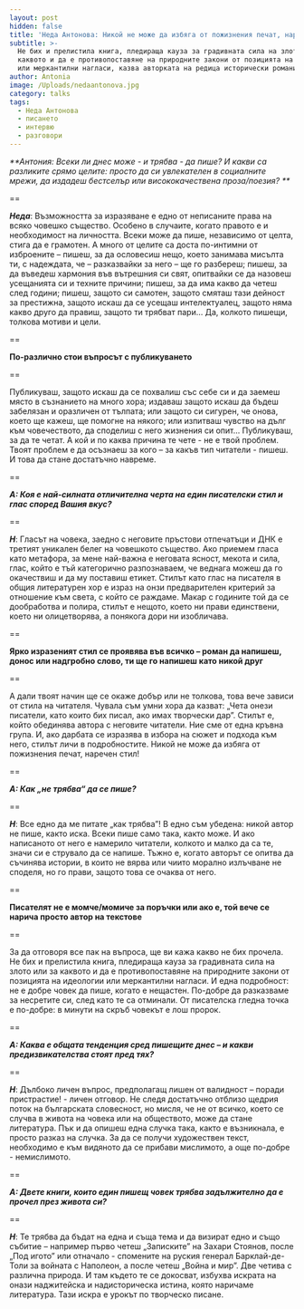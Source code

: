 ```yaml
---
layout: post
hidden: false
title: 'Неда Антонова: Никой не може да избяга от пожизнения печат, наречен стил'
subtitle: >-
  Не бих и прелистила книга, пледираща кауза за градивната сила на злото или за
  каквото и да е противопоставяне на природните закони от позицията на идеологии
  или меркантилни нагласи, казва авторката на редица исторически романи
author: Antonia
image: /Uploads/nedaantonova.jpg
category: talks
tags:
  - Неда Антонова
  - писането
  - интервю
  - разговори
---
```

_**Антония: Всеки ли днес може - и трябва - да пише? И какви са разликите срямо целите: просто да си увлекателен в социалните мрежи, да издадеш бестселър или висококачествена проза/поезия? **_

\==

_**Неда**_: Възможността за изразяване е едно от неписаните права на всяко човешко същество. Особено в случаите, когато правото е и необходимост на личността. Всеки може да пише, независимо от целта, стига да е грамотен. А много от целите са доста по-интимни от изброените – пишеш, за да ословесиш нещо, което занимава мисълта ти, с надеждата, че – разказвайки за него – ще го разбереш; пишеш, за да въведеш хармония във вътрешния си свят, опитвайки се да назовеш усещанията си и техните причини; пишеш, за да има какво да четеш след години; пишеш, защото си самотен, защото смяташ тази дейност за престижна, защото искаш да се усещаш интелектуалец, защото няма какво друго да правиш, защото ти трябват пари… Да, колкото пишещи, толкова мотиви и цели. 

\==

**По-различно стои въпросът с публикуването**

\==

Публикуваш, защото искаш да се похвалиш със себе си и да заемеш място в съзнанието на много хора; издаваш защото искаш да бъдеш забелязан и оразличен от тълпата; или защото си сигурен, че онова, което ще кажеш, ще помогне на някого;  или изпитваш чувство на дълг към човечеството, да споделиш с него жизнения си опит… Публикуваш, за да те четат. А кой и по каква причина те чете - не е твой проблем. Твоят проблем е да осъзнаеш за кого – за какъв тип читатели - пишеш. И това да стане достатъчно навреме.  

\==

_**А: Коя е най-силната отличителна черта на един писателски стил и глас според Вашия вкус?**_

\==

_**Н**_: Гласът на човека, заедно с неговите пръстови отпечатъци и ДНК е третият уникален белег на човешкото същество. Ако приемем гласа като метафора, за мене най-важна е неговата ясност, мекота и сила, глас, който е тъй категорично разпознаваем, че веднага можеш да го окачествиш и да му поставиш етикет. Стилът като глас на писателя в общия литературен хор е израз на онзи предварителен критерий за отношение към света, с който се раждаме. Макар с годините той да се дообработва и полира, стилът е нещото, което ни прави единствени, което ни олицетворява, а понякога  дори ни изобличава. 

\==

**Ярко изразеният стил се проявява във всичко – роман да напишеш, донос или надгробно слово, ти ще го напишеш като никой друг**

\==

А дали твоят начин ще се окаже добър или не толкова, това вече зависи от стила на читателя. Чувала съм умни хора да казват: „Чета  онези писатели, като които бих писал, ако имах творчески дар”.  Стилът е, който обединява автора с неговите читатели. Ние сме от една кръвна група. И, ако дарбата се изразява в избора на сюжет и подхода към него, стилът личи в подробностите. Никой не може да избяга от пожизнения печат, наречен стил!

\==

_**А: Как „не трябва“ да се пише?**_

\==

_**Н**_: Все едно да ме питате „как трябва”! В едно съм убедена: никой автор не пише, както иска. Всеки пише само така, както може. И ако написаното от него е намерило читатели, колкото и малко да са те, значи си е струвало да се напише. Тъжно е, когато авторът се опитва да съчинява истории, в които не вярва или чиито морално излъчване не споделя, но го прави, защото това се очаква от него. 

\==

**Писателят не е момче/момиче за поръчки или ако е, той вече се нарича просто автор на текстове**

\==

За да отговоря все пак на въпроса, ще ви кажа какво не бих прочела. Не бих и прелистила книга, пледираща кауза за градивната сила на злото или за каквото и да е противопоставяне на природните закони от позицията на идеологии или меркантилни нагласи. И една подробност: не е добре човек да пише, когато е нещастен. По-добре да разказваме за несретите си, след като те са отминали. От писателска гледна точка е по-добре: в минути на скръб човекът е лош пророк.

\==

_**А: Каква е общата тенденция сред пишещите днес – и какви предизвикателства стоят пред тях?**_

\==

_**Н**_: Дълбоко личен въпрос, предполагащ лишен от валидност – поради пристрастие! -  личен отговор. Не следя достатъчно отблизо щедрия поток на българската словесност, но мисля, че не от всичко, което се случва в живота на човека или на обществото, може да стане литература. Пък и да опишеш една случка така, както е възникнала, е просто разказ на случка. За да се получи художествен текст,  необходимо е към видяното  да се прибави мислимото, а още по-добре - немислимото. 

\==

_**А: Двете книги, които един пишещ човек трябва задължително да е прочел през живота си?**_

\== 

_**Н**_: Те трябва да бъдат на една и съща тема и да визират едно и също събитие – например първо четеш „Записките” на Захари Стоянов, после „Под игото” или отначало - спомените на руския генерал Барклай-де-Толи за войната с Наполеон, а после четеш „Война и мир”. Две четива с различна природа. И там където те се докосват, избухва искрата на онази наджитейска и надисторическа истина, която наричаме литература. Тази искра е урокът по творческо писане.
